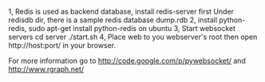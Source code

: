 
1, Redis is used as backend database, install redis-server first
	Under redisdb dir, there is a sample redis database dump.rdb
2, install python-redis, sudo apt-get install python-redis on ubuntu
3, Start websocket servers
	cd server
	./start.sh
4, Place web to you webserver's root then open http://host:port/ in your browser.

For more information go to http://code.google.com/p/pywebsocket/ and http://www.rgraph.net/
